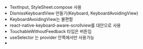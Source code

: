 - TextInput, StyleSheet.compose 사용
- DismissKeyboardView 만들기(Keyboard, KeyboardAvoidingView)
- KeyboardAvoidingView는 불편함
- react-native-keyboard-aware-scrollview를 대안으로 사용
- TouchableWithoutFeedback 타입은 버튼임
- useSelector 는 provider 안쪽에서만 사용가능
- 
